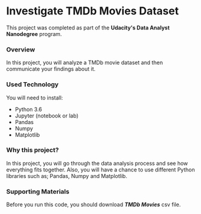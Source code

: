 # Investigate TMDb Movies Dataset

This project was completed as part of the **Udacity's Data Analyst Nanodegree**  program. 

### Overview

In this project, you will analyze a TMDb movie dataset and then communicate your findings about it. 

### Used Technology

You will need to install:

- Python 3.6
- Jupyter (notebook or lab)
- Pandas
- Numpy
- Matplotlib

### Why this project?

In this project, you will go through the data analysis process and see how everything fits together. Also, you will have a chance to use different Python libraries such as; Pandas, Numpy and Matplotlib.

### Supporting Materials
 Before you run this code, you should download **_TMDb Movies_** csv file.

